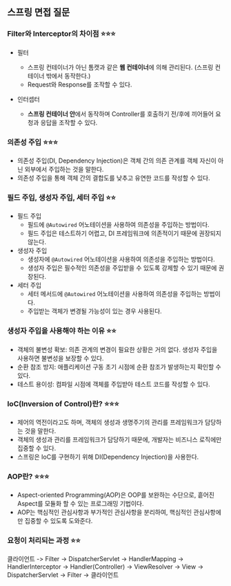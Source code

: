 ## 스프링 면접 질문

### Filter와 Interceptor의 차이점 ⭐️⭐️⭐️
- 필터
  - 스프링 컨테이너가 아닌 톰캣과 같은 **웹 컨테이너**에 의해 관리된다. (스프링 컨테이너 밖에서 동작한다.)
  - Request와 Response를 조작할 수 있다. 

- 인터셉터 
  - **스프링 컨테이너 안**에서 동작하며 Controller를 호출하기 전/후에 끼어들어 요청과 응답을 조작할 수 있다.

### 의존성 주입 ⭐️⭐️⭐️
- 의존성 주입(DI, Dependency Injection)은 객체 간의 의존 관계를 객체 자신이 아닌 외부에서 주입하는 것을 말한다.
- 의존성 주입을 통해 객체 간의 결합도를 낮추고 유연한 코드를 작성할 수 있다.

### 필드 주입, 생성자 주입, 세터 주입 ⭐️⭐️
- 필드 주입
  - 필드에 `@Autowired` 어노테이션을 사용하여 의존성을 주입하는 방법이다.
  - 필드 주입은 테스트하기 어렵고, DI 프레임워크에 의존적이기 때문에 권장되지 않는다.
- 생성자 주입
  - 생성자에 `@Autowired` 어노테이션을 사용하여 의존성을 주입하는 방법이다.
  - 생성자 주입은 필수적인 의존성을 주입받을 수 있도록 강제할 수 있기 때문에 권장된다.
- 세터 주입
  - 세터 메서드에 `@Autowired` 어노테이션을 사용하여 의존성을 주입하는 방법이다.
  - 주입받는 객체가 변경될 가능성이 있는 경우 사용된다.

### 생성자 주입을 사용해야 하는 이유 ⭐️⭐️
- 객체의 불변성 확보: 의존 관계의 변경이 필요한 상황은 거의 없다. 생성자 주입을 사용하면 불변성을 보장할 수 있다.
- 순환 참조 방지: 애플리케이션 구동 초기 시점에 순환 참조가 발생하는지 확인할 수 있다.
- 테스트 용이성: 컴파일 시점에 객체를 주입받아 테스트 코드를 작성할 수 있다.

### IoC(Inversion of Control)란? ⭐️⭐️⭐️
- 제어의 역전이라고도 하며, 객체의 생성과 생명주기의 관리를 프레임워크가 담당하는 것을 말한다.
- 객체의 생성과 관리를 프레임워크가 담당하기 때문에, 개발자는 비즈니스 로직에만 집중할 수 있다.
- 스프링은 IoC를 구현하기 위해 DI(Dependency Injection)을 사용한다.


### AOP란? ⭐️⭐️⭐️
- Aspect-oriented Programming(AOP)은 OOP를 보완하는 수단으로, 흩어진 Aspect를 모듈화 할 수 있는 프로그래밍 기법이다.
- AOP는 핵심적인 관심사항과 부가적인 관심사항을 분리하여, 핵심적인 관심사항에만 집중할 수 있도록 도와준다.

### 요청이 처리되는 과정 ⭐️⭐️
클라이언트 -> Filter -> DispatcherServlet -> HandlerMapping -> HandlerInterceptor -> Handler(Controller)
 -> ViewResolver -> View -> DispatcherServlet -> Filter -> 클라이언트
